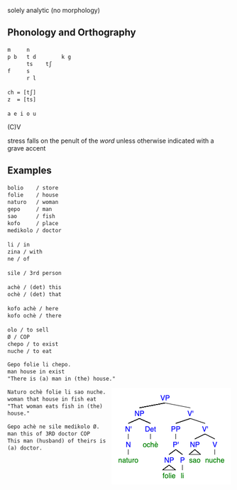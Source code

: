 solely analytic (no morphology)

## Phonology and Orthography
```
m     n
p b   t d        k g
      ts    tʃ
f     s
      r l

ch = [tʃ]
z  = [ts]

a e i o u
```

(C)V

stress falls on the penult of the *word* unless otherwise indicated with a grave accent

## Examples
```
bolio    / store
folie    / house
naturo   / woman
gepo     / man
sao      / fish
kofo     / place
medikolo / doctor

li / in
zina / with
ne / of

sile / 3rd person

achè / (det) this
ochè / (det) that

kofo achè / here
kofo ochè / there

olo / to sell
Ø / COP
chepo / to exist
nuche / to eat
```

```
Gepo folie li chepo.
man house in exist
"There is (a) man in (the) house."
```

<img align="right" src="fish_eat.png">

```
Naturo ochè folie li sao nuche.
woman that house in fish eat
"That woman eats fish in (the) house."
```

```
Gepo achè ne sile medikolo Ø.
man this of 3RD doctor COP
This man (husband) of theirs is (a) doctor.
```
